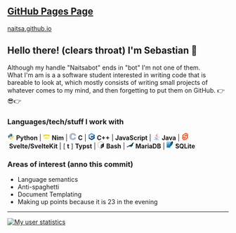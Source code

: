 ## [GitHub Pages Page](https://naitsabot.github.io/)
[naitsa.github.io](https://naitsabot.github.io/)

## Hello there! (clears throat) I'm Sebastian 🍄
Although my handle "Naitsabot" ends in "bot" I'm not one of them. \
What I'm am is a a software student interested in writing code that is bareable to look at, which mostly consists of writing small projects of whatever comes to my mind, and then forgetting to put them on GitHub. 👉😎👉

### Languages/tech/stuff I work with
<img title="Python" height="16em" width="16em" src="https://github.com/devicons/devicon/blob/master/icons/python/python-original.svg">&nbsp;**Python**
| <img title="Nim" height="16em" width="16em" src="https://github.com/devicons/devicon/blob/master/icons/nim/nim-original.svg">&nbsp;**Nim**
| <img title="C" height="16em" width="16em" src="https://github.com/devicons/devicon/blob/master/icons/c/c-original.svg">&nbsp;**C**
| <img title="C++" height="16em" width="16em" src="https://github.com/devicons/devicon/blob/master/icons/cplusplus/cplusplus-original.svg">&nbsp;**C++**
| **JavaScript**
| <img title="Java" height="16em" width="16em" src="https://github.com/devicons/devicon/blob/master/icons/java/java-original.svg">&nbsp;**Java**
| <img title="Svelte" height="16em" width="16em" src="https://github.com/devicons/devicon/blob/master/icons/svelte/svelte-original.svg">&nbsp;**Svelte/SvelteKit**
| [ **t** ]&nbsp;**Typst**
| <img title="Bash" height="16em" width="16em" src="https://github.com/devicons/devicon/blob/master/icons/bash/bash-original.svg">&nbsp;**Bash**
| <img title="MariaDB" height="16em" width="16em" src="https://github.com/devicons/devicon/blob/master/icons/mariadb/mariadb-original.svg">&nbsp;**MariaDB**
| <img title="SQLite" height="16em" width="16em" src="https://github.com/devicons/devicon/blob/master/icons/sqlite/sqlite-original.svg">&nbsp;**SQLite**

### Areas of interest (anno this commit)
- Language semantics
- Anti-spaghetti
- Document Templating
- Making up points because it is 23 in the evening

---

[![My user statistics](images/userstats.svg)](https://github.com/cicirello/user-statistician)

<!-- | [![Naitsabot's GitHub stats-Light](https://github-readme-stats.vercel.app/api?username=Naitsabot&show_icons=true&theme=default&rank_icon=github)](https://github.com/anuraghazra/github-readme-stats#gh-light-mode-only) | [![Top Langs](https://github-readme-stats.vercel.app/api/top-langs/?username=Naitsabot&layout=compact)](https://github.com/anuraghazra/github-readme-stats) |
| --- | --- | -->


<!-- [![Top Langs](https://github-readme-stats.vercel.app/api/top-langs/?username=Naitsabot&layout=donut)](https://github.com/anuraghazra/github-readme-stats) -->
<!--
**Naitsabot/Naitsabot** is a ✨ _special_ ✨ repository because its `README.md` (this file) appears on your GitHub profile.

Here are some ideas to get you started:

- 🔭 I’m currently working on ...
- 🌱 I’m currently learning ...
- 👯 I’m looking to collaborate on ...
- 🤔 I’m looking for help with ...
- 💬 Ask me about ...
- 📫 How to reach me: ...
- 😄 Pronouns: ...
- ⚡ Fun fact: ...
-->
